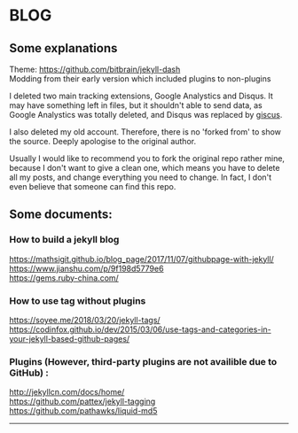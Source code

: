 # BLOG

## Some explanations

Theme: https://github.com/bitbrain/jekyll-dash  
Modding from their early version which included plugins to non-plugins

I deleted two main tracking extensions, Google Analystics and Disqus. It may have something left in files, but it shouldn't able to send data, as Google Analystics was totally deleted, and Disqus was replaced by [giscus](https://github.com/giscus/giscus).

I also deleted my old account. Therefore, there is no 'forked from' to show the source. Deeply apologise to the original author.

Usually I would like to recommend you to fork the original repo rather mine, because I don't want to give a clean one, which means you have to delete all my posts, and change everything you need to change. In fact, I don't even believe that someone can find this repo.

## Some documents:

### How to build a jekyll blog

https://mathsigit.github.io/blog_page/2017/11/07/githubpage-with-jekyll/  
https://www.jianshu.com/p/9f198d5779e6  
https://gems.ruby-china.com/  

### How to use tag without plugins

https://soyee.me/2018/03/20/jekyll-tags/  
https://codinfox.github.io/dev/2015/03/06/use-tags-and-categories-in-your-jekyll-based-github-pages/  

### Plugins (However, third-party plugins are not availible due to GitHub) :

http://jekyllcn.com/docs/home/  
https://github.com/pattex/jekyll-tagging  
https://github.com/pathawks/liquid-md5

---